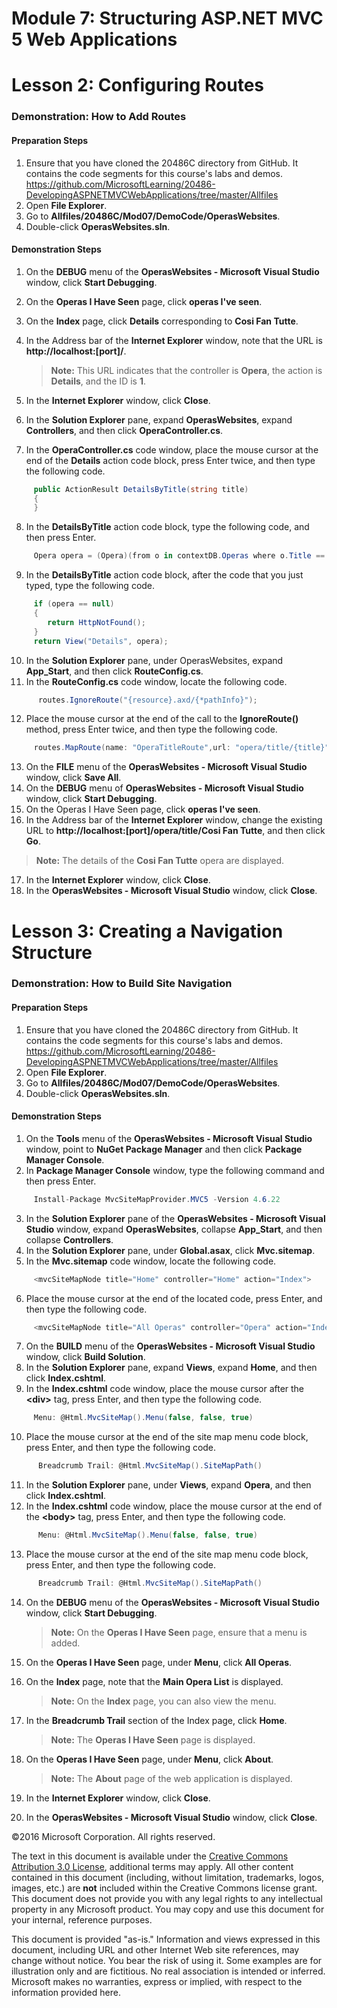 ﻿# Module 7: Structuring ASP.NET MVC 5 Web Applications

# Lesson 2: Configuring Routes

### Demonstration: How to Add Routes

#### Preparation Steps

1. Ensure that you have cloned the 20486C directory from GitHub. It contains the code segments for this course's labs and demos. https://github.com/MicrosoftLearning/20486-DevelopingASPNETMVCWebApplications/tree/master/Allfiles
2. Open **File Explorer**.
3. Go to **Allfiles/20486C/Mod07/DemoCode/OperasWebsites**.
4. Double-click **OperasWebsites.sln**.

#### Demonstration Steps

1. On the **DEBUG** menu of the **OperasWebsites - Microsoft Visual Studio** window, click **Start Debugging**.
2. On the **Operas I Have Seen** page, click **operas I&#39;ve seen**.
3. On the **Index** page, click **Details** corresponding to **Cosi Fan Tutte**.
4. In the Address bar of the **Internet Explorer** window, note that the URL is **http://localhost:[port]/**.

   >**Note:** This URL indicates that the controller is **Opera**, the action is **Details**, and the ID is **1**.

5. In the **Internet Explorer** window, click **Close**.
6. In the **Solution Explorer** pane, expand **OperasWebsites**, expand **Controllers**, and then click **OperaController.cs**.
7. In the **OperaController.cs** code window, place the mouse cursor at the end of the **Details** action code block, press Enter twice, and then type the following code.

  ```cs
       public ActionResult DetailsByTitle(string title)
       {
       }
```
8. In the **DetailsByTitle** action code block, type the following code, and then press Enter.

  ```cs
       Opera opera = (Opera)(from o in contextDB.Operas where o.Title == title select o).FirstOrDefault();      
```
9. In the **DetailsByTitle** action code block, after the code that you just typed, type the following code.

  ```cs
       if (opera == null)
       {
          return HttpNotFound();
       }
       return View("Details", opera);
```
10. In the **Solution Explorer** pane, under OperasWebsites, expand **App_Start**, and then click **RouteConfig.cs**.
11. In the **RouteConfig.cs** code window, locate the following code.

  ```cs
        routes.IgnoreRoute("{resource}.axd/{*pathInfo}");
```
12. Place the mouse cursor at the end of the call to the **IgnoreRoute()** method, press Enter twice, and then type the following code.

  ```cs
       routes.MapRoute(name: "OperaTitleRoute",url: "opera/title/{title}",defaults: new { controller = "Opera", action ="DetailsByTitle" });     
```
13. On the **FILE** menu of the **OperasWebsites - Microsoft Visual Studio** window, click **Save All**.
14. On the **DEBUG** menu of **OperasWebsites - Microsoft Visual Studio** window, click **Start Debugging**.
15. On the Operas I Have Seen page, click **operas I&#39;ve seen**.
16. In the Address bar of the **Internet Explorer** window, change the existing URL to **http://localhost:[port]/opera/title/Cosi Fan Tutte**, and then click **Go**.

   >**Note:** The details of the **Cosi Fan Tutte** opera are displayed.

17. In the **Internet Explorer** window, click **Close**.
18. In the **OperasWebsites - Microsoft Visual Studio** window, click **Close**.

# Lesson 3: Creating a Navigation Structure

### Demonstration: How to Build Site Navigation

#### Preparation Steps

1. Ensure that you have cloned the 20486C directory from GitHub. It contains the code segments for this course's labs and demos. https://github.com/MicrosoftLearning/20486-DevelopingASPNETMVCWebApplications/tree/master/Allfiles 
2. Open **File Explorer**.
3. Go to **Allfiles/20486C/Mod07/DemoCode/OperasWebsites**.
4. Double-click **OperasWebsites.sln**.

#### Demonstration Steps

1. On the **Tools** menu of the **OperasWebsites - Microsoft Visual Studio** window, point to **NuGet Package Manager** and then click **Package Manager Console**.
2. In **Package Manager Console** window, type the following command and then press Enter.

  ```cs
       Install-Package MvcSiteMapProvider.MVC5 -Version 4.6.22
```
3. In the **Solution Explorer** pane of the **OperasWebsites - Microsoft Visual Studio** window, expand **OperasWebsites**, collapse **App_Start**, and then collapse **Controllers**.
4. In the **Solution Explorer** pane, under **Global.asax**, click **Mvc.sitemap**.
5. In the **Mvc.sitemap** code window, locate the following code.

  ```cs
       <mvcSiteMapNode title="Home" controller="Home" action="Index">
```
6. Place the mouse cursor at the end of the located code, press Enter, and then type the following code.

  ```cs
       <mvcSiteMapNode title="All Operas" controller="Opera" action="Index" key="AllOperas" />
```
7. On the **BUILD** menu of the **OperasWebsites - Microsoft Visual Studio** window, click **Build Solution**.
8. In the **Solution Explorer** pane, expand **Views**, expand **Home**, and then click **Index.cshtml**.
9. In the **Index.cshtml** code window, place the mouse cursor after the **&lt;div&gt;** tag, press Enter, and then type the following code.

  ```cs
       Menu: @Html.MvcSiteMap().Menu(false, false, true)
```
10. Place the mouse cursor at the end of the site map menu code block, press Enter, and then type the following code.

  ```cs
        Breadcrumb Trail: @Html.MvcSiteMap().SiteMapPath()
```
11. In the **Solution Explorer** pane, under **Views**, expand **Opera**, and then click **Index.cshtml**.
12. In the **Index.cshtml** code window, place the mouse cursor at the end of the **&lt;body&gt;** tag, press Enter, and then type the following code.

  ```cs
        Menu: @Html.MvcSiteMap().Menu(false, false, true)
```
13. Place the mouse cursor at the end of the site map menu code block, press Enter, and then type the following code.

  ```cs
        Breadcrumb Trail: @Html.MvcSiteMap().SiteMapPath()
```
14. On the **DEBUG** menu of the **OperasWebsites - Microsoft Visual Studio** window, click **Start Debugging**.

    >**Note:** On the **Operas I Have Seen** page, ensure that a menu is added.

15. On the **Operas I Have Seen** page, under **Menu**, click **All Operas**.
16. On the **Index** page, note that the **Main Opera List** is displayed.

    >**Note:** On the **Index** page, you can also view the menu.

17. In the **Breadcrumb Trail** section of the Index page, click **Home**.

    >**Note:** The **Operas I Have Seen** page is displayed.

18. On the **Operas I Have Seen** page, under **Menu**, click **About**.

    >**Note:** The **About** page of the web application is displayed.

19. In the **Internet Explorer** window, click **Close**.
20. In the **OperasWebsites - Microsoft Visual Studio** window, click **Close**.

©2016 Microsoft Corporation. All rights reserved.

The text in this document is available under the  [Creative Commons Attribution 3.0 License](https://creativecommons.org/licenses/by/3.0/legalcode), additional terms may apply. All other content contained in this document (including, without limitation, trademarks, logos, images, etc.) are  **not**  included within the Creative Commons license grant. This document does not provide you with any legal rights to any intellectual property in any Microsoft product. You may copy and use this document for your internal, reference purposes.

This document is provided &quot;as-is.&quot; Information and views expressed in this document, including URL and other Internet Web site references, may change without notice. You bear the risk of using it. Some examples are for illustration only and are fictitious. No real association is intended or inferred. Microsoft makes no warranties, express or implied, with respect to the information provided here.
